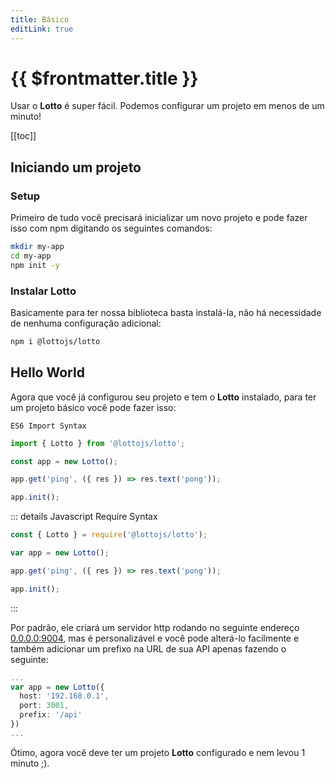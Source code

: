 ```yaml
---
title: Básico
editLink: true
---
```


# {{ $frontmatter.title }}

Usar o **Lotto** é super fácil. Podemos configurar um projeto em menos de um minuto!

[[toc]]

## Iniciando um projeto

### Setup

Primeiro de tudo você precisará inicializar um novo projeto e pode fazer isso com npm digitando os seguintes comandos:

```sh
mkdir my-app
cd my-app
npm init -y
```

### Instalar Lotto

Basicamente para ter nossa biblioteca basta instalá-la, não há necessidade de nenhuma configuração adicional:

```sh
npm i @lottojs/lotto
```

## Hello World

Agora que você já configurou seu projeto e tem o **Lotto** instalado, para ter um projeto básico você pode fazer isso:

`ES6 Import Syntax`
```typescript
import { Lotto } from '@lottojs/lotto';

const app = new Lotto();

app.get('ping', ({ res }) => res.text('pong'));

app.init();
```

::: details Javascript Require Syntax
```typescript
const { Lotto } = require('@lottojs/lotto');

var app = new Lotto();

app.get('ping', ({ res }) => res.text('pong'));

app.init();
```
:::

Por padrão, ele criará um servidor http rodando no seguinte endereço [0.0.0.0:9004](http://0.0.0.0:9004/), mas é personalizável e você pode alterá-lo facilmente e também adicionar um prefixo na URL de sua API apenas fazendo o seguinte:

```typescript
...
var app = new Lotto({
  host: '192.168.0.1',
  port: 3001,
  prefix: '/api'
})
...
```

Ótimo, agora você deve ter um projeto **Lotto** configurado e nem levou 1 minuto ;).